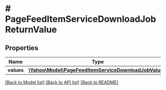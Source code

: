 # # PageFeedItemServiceDownloadJobReturnValue

## Properties

Name | Type | Description | Notes
------------ | ------------- | ------------- | -------------
**values** | [**\Yahoo\Model\PageFeedItemServiceDownloadJobValue[]**](PageFeedItemServiceDownloadJobValue.md) |  | [optional] 

[[Back to Model list]](../../README.md#documentation-for-models) [[Back to API list]](../../README.md#documentation-for-api-endpoints) [[Back to README]](../../README.md)


